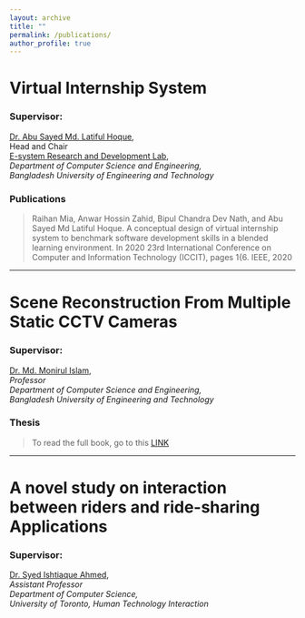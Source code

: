 ```yaml
---
layout: archive
title: ""
permalink: /publications/
author_profile: true
---
```


Virtual Internship System
====
### **Supervisor:**
[Dr. Abu Sayed Md. Latiful Hoque](https://cse.buet.ac.bd/faculty/facdetail.php?id=asmlatifulhoque),<br>
Head and Chair<br>
[E-system Research and Development Lab](http://www.epbl.org/homepage/),<br>
*Department of Computer Science and Engineering,<br>
Bangladesh University of Engineering and Technology*

### **Publications**
>Raihan Mia, Anwar Hossin Zahid, Bipul Chandra Dev Nath, and Abu Sayed Md Latiful Hoque.
A conceptual design of virtual internship system to benchmark software development skills in a
blended learning environment. In 2020 23rd International Conference on Computer and Information Technology (ICCIT), pages 1{6. IEEE, 2020

___

Scene Reconstruction From Multiple Static CCTV Cameras
===
### **Supervisor:** <br>
[Dr. Md. Monirul Islam](https://cse.buet.ac.bd/faculty/facdetail.php?id=mmislam),<br>
*Professor <br>
Department of Computer Science and Engineering,<br>
Bangladesh University of Engineering and Technology*

### **Thesis**
> To read the full book, go to this [LINK](https://drive.google.com/file/d/1niLKHkkCZIC6RTYKvwPz33PSTk3ufMR-/view?usp=sharing)

___

A novel study on interaction between riders and ride-sharing Applications
===
### **Supervisor:** <br>
[Dr. Syed Ishtiaque Ahmed](https://www.ishtiaque.net/),<br>
*Assistant Professor <br>
Department of Computer Science,<br>
University of Toronto, Human Technology Interaction*




